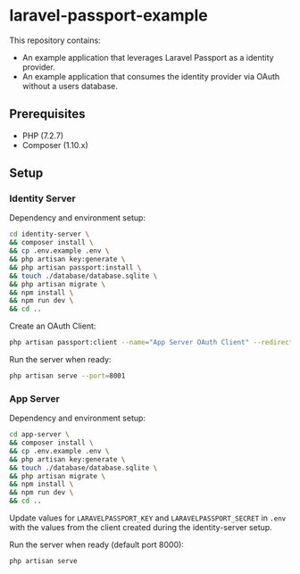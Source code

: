 # laravel-passport-example

This repository contains:
- An example application that leverages Laravel Passport as a identity provider.
- An example application that consumes the identity provider via OAuth without a users database.

## Prerequisites

- PHP (7.2.7)
- Composer (1.10.x)

## Setup

### Identity Server

Dependency and environment setup:

```bash
cd identity-server \
&& composer install \
&& cp .env.example .env \
&& php artisan key:generate \
&& php artisan passport:install \
&& touch ./database/database.sqlite \
&& php artisan migrate \
&& npm install \
&& npm run dev \
&& cd ..
```

Create an OAuth Client:

```bash
php artisan passport:client --name="App Server OAuth Client" --redirect_uri="http://localhost:8000/login/oauth/callback"
```

Run the server when ready:

```bash
php artisan serve --port=8001
```

### App Server

Dependency and environment setup:

```bash
cd app-server \
&& composer install \
&& cp .env.example .env \
&& php artisan key:generate \
&& touch ./database/database.sqlite \
&& php artisan migrate \
&& npm install \
&& npm run dev \
&& cd ..
```

Update values for `LARAVELPASSPORT_KEY` and `LARAVELPASSPORT_SECRET` in `.env` with the values from the client created during the identity-server setup.

Run the server when ready (default port 8000):

```bash
php artisan serve
```